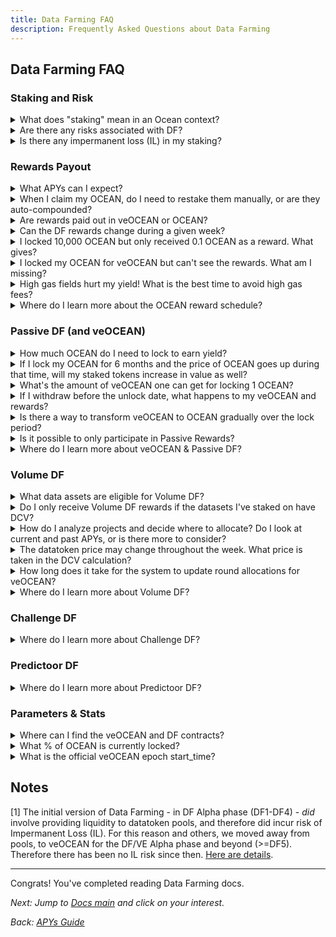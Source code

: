 ```yaml
---
title: Data Farming FAQ
description: Frequently Asked Questions about Data Farming
---
```

## Data Farming FAQ

### Staking and Risk

<details>

<summary>What does "staking" mean in an Ocean context?</summary>

Its precise meaning depends on the DF stream.

- Passive DF: stake OCEAN = lock OCEAN into veOCEAN
- Volume DF: stake OCEAN on asset = allocate veOCEAN towards an asset
- Challenge DF: (there is no staking)
- Predictoor DF: put OCEAN into a prediction transaction
  
</details>

<details>

<summary>Are there any risks associated with DF?</summary>

As with any system, inherent risks exist. We try to minimize them, as follows.

- Passive DF: uses veCRV contracts which have been battle-tested in high volume since 2020.
- Volume DF: doesn't change veOCEAN behavior. Rather, separate contracts "see" the veOCEAN staked to compute amount of rewards.
- Challenge DF: no funds at risk
- Predictoor DF: you stake a small amount of OCEAN in each epoch (eg every 5min). If issues arise, you can get out quickly. 

</details>

<details>

<summary>Is there any impermanent loss (IL) in my staking?</summary>

No. IL is typically associated with providing liquidity to decentralized exchange or pools. There are no pools involved in any of the DF streams [1].
</details>


### Rewards Payout

<details>

<summary>What APYs can I expect?</summary>

Historically, annual percentage yields (APYs) are 5-15%. See [APY docs](apys.md) for details.
  
</details>

<details>

<summary>When I claim my OCEAN, do I need to restake them manually, or are they auto-compounded?</summary>

They are not auto-compounded.

They can be claimed/redeposited whenever you want. If you don't claim, they just stack up. There is no loss.

The [APY docs](apys.md) provide formulae on compounding vs. not.  
</details>

<details>

<summary>Are rewards paid out in veOCEAN or OCEAN?</summary>

All rewards in Data Farming are paid out in OCEAN and can be claimed at the every epoch.

</details>

<details>

<summary>Can the DF rewards change during a given week?</summary>

No. At the beginning of a new DF round, rules are laid out, either implicitly if no change from the previous round, or explicitly in a blog post if there are new rules.

Caveat: it’s "no" at least in theory! Sometimes there may be tweaks if there is community consensus or a bug.

</details>

<details>

<summary>I locked 10,000 OCEAN but only received 0.1 OCEAN as a reward. What gives? </summary>

If you've locked 10,000 OCEAN for a short period, it's possible to see a near-0% APY. 

To boost your APY, consider locking your OCEAN for a more extended period. It's not only about the amount you lock but also **the duration of the lock that matters most**. Longer lock periods yield more significant results. 

</details>


<details>

<Summary>I locked my OCEAN for veOCEAN but can't see the rewards. What am I missing?</Summary>

Please hang in there and stay patient, as it can take almost two weeks to receive your first reward. 😊
  
</details>

<details>

<summary>High gas fields hurt my yield! What is the best time to avoid high gas fees?</summary>

When gas is cheap. [Here](https://www.useweb3.xyz/gas) is data on gas prices.

Also, remember that you don't need to claim rewards and re-stake every week. You could do it less frequently to avoid gas fees. (Balance this with the benefits of compounding.)
</details>

<details>

<summary>Where do I learn more about the OCEAN reward schedule?</summary>

In its [docs page](reward-schedule.md).
</details>


### Passive DF (and veOCEAN)

<details>

<summary>How much OCEAN do I need to lock to earn yield?</summary>

There is no minimum amount. The rewards will depend on the amount you lock.

You will get passive rewards by default when you lock OCEAN. And you can get Volume DF rewards if you allocate veOCEAN to data assets.

</details>


<details>

<summary>If I lock my OCEAN for 6 months and the price of OCEAN goes up during that time, will my staked tokens increase in value as well?</summary>

Yes. When you stake OCEAN, you'll receive them back at the end of the lock-up period. If the value increases during this time, your OCEAN will appreciate in worth. The same principle applies in reverse if the value decreases

</details>

<details>

<summary>What's the amount of veOCEAN one can get for locking 1 OCEAN?</summary>

1 veOCEAN if you lock for 4 years.
  
</details>

<details>

<summary>If I withdraw before the unlock date, what happens to my veOCEAN and rewards?</summary>

You can't withdraw before the unlock date.

</details>

<details>

<summary>Is there a way to transform veOCEAN to OCEAN gradually over the lock period?</summary>

No, you can't convert your veOCEAN to OCEAN during the lock period. When the lock period concludes, you gain access to all your locked OCEAN.  
  
</details>

<details>

<summary>Is it possible to only participate in Passive Rewards?</summary>

Yes.

And, you participate by default in Passive Rewards when you lock OCEAN.  

But to maximize your rewards, you will also need to engage in the other streams.
  
</details>

<details>

<summary>Where do I learn more about veOCEAN & Passive DF?</summary>

In its [docs page](passivedf.md).
</details>


### Volume DF

<details>

<summary>What data assets are eligible for Volume DF?</summary>

The data asset may be of any type — data feed, API, file, etc. dataset (for static URIs), algorithm for Compute-to-Data, or any other Datatoken token-gated system. The data asset may be fixed price or free price. 

</details>

<details>

<summary>Do I only receive Volume DF rewards if the datasets I've staked on have DCV?</summary>

Yes, correct.

</details>

<details>

<summary>How do I analyze projects and decide where to allocate? Do I look at current and past APYs, or is there more to consider? </summary>

Curators can select datasets to stake on based on previous DCV, publisher reputation, and more.

You can see DCV stats in the DF webapp's [Volume DF page](https://df.oceandao.org/volume-df).

Finally, Predictoor data feeds are promising, since they have good baseline volume due to Predictoor DF.

</details>

<details>

<summary>The datatoken price may change throughout the week. What price is taken in the DCV calculation?</summary>

The price is taken at the same time as each consume. E.g. if a data asset has three consumes, where the price was 1 OCEAN when the first consume happened, and the price was 10 OCEAN when the other consumes happened, then the total DCV for the asset is 1 + 10 + 10 = 21.

</details>

<details>

<summary>How long does it take for the system to update round allocations for veOCEAN?</summary>

Allocations happen instantly.

However, your voting power is counted progressively throughout the week and requires you to keep your veOCEAn allocated on datasets for it to work.

</details>


<details>

<summary>Where do I learn more about Volume DF?</summary>

In its [docs page](volumedf.md).
</details>

### Challenge DF

<details>

<summary>Where do I learn more about Challenge DF?</summary>

In its [docs page](challengedf.md).
</details>

### Predictoor DF

<details>

<summary>Where do I learn more about Predictoor DF?</summary>

In its [docs page](predictoordf.md).
</details>


### Parameters & Stats

<details>

<summary>Where can I find the veOCEAN and DF contracts?</summary>

They are deployed on the Ethereum mainnet, alongside other Ocean contract deployments. [Here](https://github.com/oceanprotocol/contracts/blob/main/addresses/address.json) is the full list of contract deployments.

</details>


<details>

<summary>What % of OCEAN is currently locked?</summary>

[autobotocean.com](https://autobotocean.com/veOcean) has those stats, and more.

</details>

<details>

<summary>What is the official veOCEAN epoch start_time?</summary>

veFeeDistributor has a start\_time of 1663804800 (Thu Sep 22 2022 00:00:00).

</details>

## Notes

[1] The initial version of Data Farming - in DF Alpha phase (DF1-DF4) - _did_ involve providing liquidity to datatoken pools, and therefore did incur risk of Impermanent Loss (IL). For this reason and others, we moved away from pools, to veOCEAN for the DF/VE Alpha phase and beyond (>=DF5). Therefore there has been no IL risk since then. [Here are details](https://blog.oceanprotocol.com/veocean-is-launching-data-farming-is-resuming-abed779211e3).

----

Congrats! You've completed reading Data Farming docs.

_Next: Jump to [Docs main](../README.md) and click on your interest._

_Back: [APYs Guide](apys-guide.md)_
